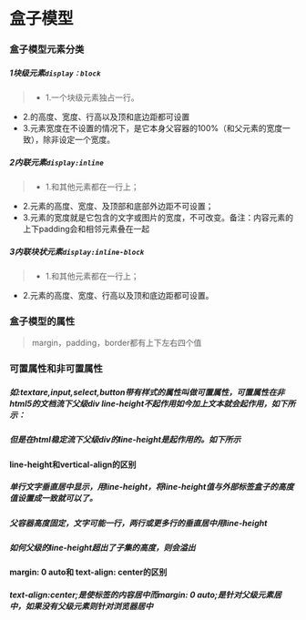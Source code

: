 # 盒子模型

<!-- <link rel="stylesheet" type="text/css" href="http://cdn.bootcss.com/bootstrap/3.3.4/css/bootstrap.css"> -->
<link rel="stylesheet" type="text/css" href="/static/css/rule.css">
<meta charset="UTF-8">


### 盒子模型元素分类


##### 1块级元素`display：block`

>- 1.一个块级元素独占一行。
- 2.的高度、宽度、行高以及顶和底边距都可设置
- 3.元素宽度在不设置的情况下，是它本身父容器的100%（和父元素的宽度一致），除非设定一个宽度。

##### 2内联元素`display:inline`

>- 1.和其他元素都在一行上；
- 2.元素的高度、宽度、及顶部和底部外边距不可设置；
- 3.元素的宽度就是它包含的文字或图片的宽度，不可改变。备注：内容元素的上下padding会和相邻元素叠在一起


##### 3内联块状元素`display:inline-block`

>- 1.和其他元素都在一行上；
- 2.元素的高度、宽度、行高以及顶和底边距都可设置。



### 盒子模型的属性


> margin，padding，border都有上下左右四个值


###  可置属性和非可置属性


##### 如:textare,input,select,button带有样式的属性叫做可置属性，可置属性在非html5的文档流下父级div line-height不起作用如今加上文本就会起作用，如下所示：

##### 但是在html稳定流下父级div的line-height是起作用的。如下所示


#### line-height和vertical-align的区别


##### 单行文字垂直居中显示，用line-height，将line-height值与外部标签盒子的高度值设置成一致就可以了。

##### 父容器高度固定，文字可能一行，两行或更多行的垂直居中用line-height

##### 如何父级的line-height超出了子集的高度，则会溢出


#### margin: 0 auto和  text-align: center的区别 

##### text-align:center;是使标签的内容居中而margin: 0 auto;是针对父级元素居中，如果没有父级元素则针对浏览器居中